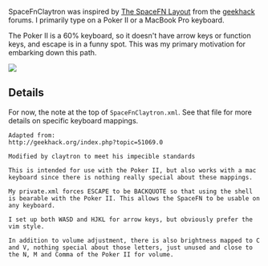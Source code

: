 SpaceFnClaytron was inspired by [The SpaceFN Layout][spacefn-layout] from the [geekhack][geekhack] forums.
I primarily type on a Poker II or a MacBook Pro keyboard.

The Poker II is a 60% keyboard,
so it doesn't have arrow keys or function keys,
and escape is in a funny spot.
This was my primary motivation for embarking down this path.

![][pokerII]

## Details

For now, the note at the top of `SpaceFnClaytron.xml`.
See that file for more details on specific keyboard mappings.

```
Adapted from:
http://geekhack.org/index.php?topic=51069.0

Modified by claytron to meet his impecible standards

This is intended for use with the Poker II, but also works with a mac
keyboard since there is nothing really special about these mappings.

My private.xml forces ESCAPE to be BACKQUOTE so that using the shell
is bearable with the Poker II. This allows the SpaceFN to be usable on
any keyboard.

I set up both WASD and HJKL for arrow keys, but obviously prefer the
vim style.

In addition to volume adjustment, there is also brightness mapped to C
and V, nothing special about those letters, just unused and close to
the N, M and Comma of the Poker II for volume.
```

[spacefn-layout]: https://geekhack.org/index.php?topic=51069
[geekhack]: https://geekhack.org
[pokerII]: images/pokerII.jpg
